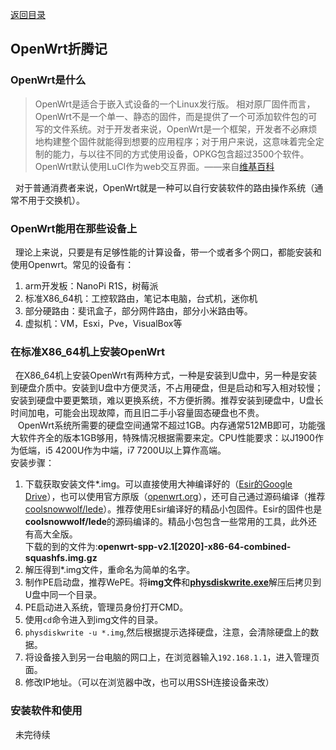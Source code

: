 [返回目录](/catalogue.md) 
## OpenWrt折腾记
### OpenWrt是什么
>OpenWrt是适合于嵌入式设备的一个Linux发行版。 相对原厂固件而言，OpenWrt不是一个单一、静态的固件，而是提供了一个可添加软件包的可写的文件系统。对于开发者来说，OpenWrt是一个框架，开发者不必麻烦地构建整个固件就能得到想要的应用程序；对于用户来说，这意味着完全定制的能力，与以往不同的方式使用设备，OPKG包含超过3500个软件。 OpenWrt默认使用LuCI作为web交互界面。——来自[维基百科](https://zh.wikipedia.org/zh-cn/OpenWrt)

&nbsp;&nbsp;对于普通消费者来说，OpenWrt就是一种可以自行安装软件的路由操作系统（通常不用于交换机）。
### OpenWrt能用在那些设备上
&nbsp;&nbsp;理论上来说，只要是有足够性能的计算设备，带一个或者多个网口，都能安装和使用Openwrt。常见的设备有：  
1. arm开发板：NanoPi R1S，树莓派  
2. 标准X86_64机：工控软路由，笔记本电脑，台式机，迷你机  
3. 部分硬路由：斐讯盒子，部分网件路由，部分小米路由等。  
4. 虚拟机：VM，Esxi，Pve，VisualBox等  

### 在标准X86_64机上安装OpenWrt
&nbsp;&nbsp;在X86_64机上安装OpenWrt有两种方式，一种是安装到U盘中，另一种是安装到硬盘介质中。安装到U盘中方便灵活，不占用硬盘，但是启动和写入相对较慢；安装到硬盘中要更繁琐，难以更换系统，不方便折腾。推荐安装到硬盘中，U盘长时间加电，可能会出现故障，而且旧二手小容量固态硬盘也不贵。  
&nbsp;&nbsp; OpenWrt系统所需要的硬盘空间通常不超过1GB。内存通常512MB即可，功能强大软件齐全的版本1GB够用，特殊情况根据需要来定。CPU性能要求：以J1900作为低端，i5 4200U作为中端，i7 7200U以上算作高端。  
安装步骤：
1. 下载获取安装文件*.img。可以直接使用大神编译好的（[Esir的Google Drive](https://drive.google.com/drive/folders/1eyIxVfyzO4nyzaT1sSr6xWf50_5YJN7g)），也可以使用官方原版（[openwrt.org](https://openwrt.org/)），还可自己通过源码编译（推荐[coolsnowwolf/lede](https://github.com/coolsnowwolf/lede)）。推荐使用Esir编译好的精品小包固件。Esir的固件也是**coolsnowwolf/lede**的源码编译的。精品小包包含一些常用的工具，此外还有高大全版。  
下载的到的文件为:**openwrt-spp-v2.1[2020]-x86-64-combined-squashfs.img.gz**
2. 解压得到*.img文件，重命名为简单的名字。
3. 制作PE启动盘，推荐WePE。将**img文件**和[**physdiskwrite.exe**](https://m0n0.ch/wall/downloads/physdiskwrite-0.5.3.zip)解压后拷贝到U盘中同一个目录。
4. PE启动进入系统，管理员身份打开CMD。
5. 使用`cd`命令进入到img文件的目录。
6. `physdiskwrite -u *.img`,然后根据提示选择硬盘，注意，会清除硬盘上的数据。
7. 将设备接入到另一台电脑的网口上，在浏览器输入`192.168.1.1`，进入管理页面。
8. 修改IP地址。（可以在浏览器中改，也可以用SSH连接设备来改）

### 安装软件和使用
&nbsp;&nbsp;未完待续
